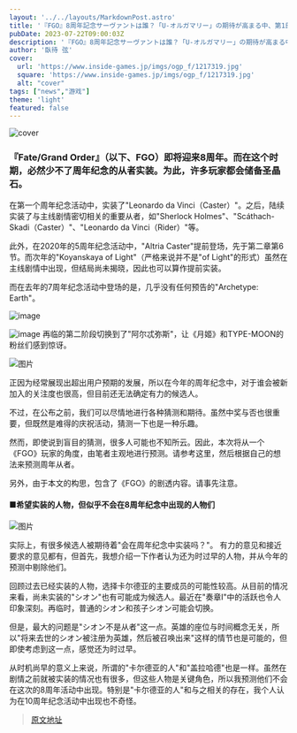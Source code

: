 ```yaml
---
layout: '../../layouts/MarkdownPost.astro'
title: '『FGO』8周年記念サーヴァントは誰？「U-オルガマリー」の期待が高まる中、第1部終盤に活躍した“あのキャラ”と大胆予想！'
pubDate: 2023-07-22T09:00:03Z
description: '『FGO』8周年記念サーヴァントは誰？「U-オルガマリー」の期待が高まる中、第1部終盤に活躍した“あのキャラ”と大胆予想！'
author: '臥待 弦'
cover:
  url: 'https://www.inside-games.jp/imgs/ogp_f/1217319.jpg'
  square: 'https://www.inside-games.jp/imgs/ogp_f/1217319.jpg'
  alt: "cover"
tags: ["news","游戏"]
theme: 'light'
featured: false
---
```


![cover](https://www.inside-games.jp/imgs/ogp_f/1217319.jpg)

### 『Fate/Grand Order』（以下、FGO）即将迎来8周年。而在这个时期，必然少不了周年纪念的从者实装。为此，许多玩家都会储备圣晶石。

在第一个周年纪念活动中，实装了"Leonardo da Vinci（Caster）"。之后，陆续实装了与主线剧情密切相关的重要从者，如"Sherlock Holmes"、"Scáthach-Skadi（Caster）"、"Leonardo da Vinci（Rider）"等。

此外，在2020年的5周年纪念活动中，"Altria Caster"提前登场，先于第二章第6节。而次年的"Koyanskaya of Light"（严格来说并不是"of Light"的形式）虽然在主线剧情中出现，但结局尚未揭晓，因此也可以算作提前实装。

而在去年的7周年纪念活动中登场的是，几乎没有任何预告的"Archetype: Earth"。

![image](https://www.inside-games.jp/imgs/zoom/1217297.png)

![image](https://www.inside-games.jp/imgs/zoom/1217298.png)
再临的第二阶段切换到了"阿尔忒弥斯"，让《月姬》和TYPE-MOON的粉丝们感到惊讶。

![图片](https://www.inside-games.jp/imgs/zoom/1217299.png)

正因为经常展现出超出用户预期的发展，所以在今年的周年纪念中，对于谁会被新加入的关注度也很高，但目前还无法确定有力的候选人。

不过，在公布之前，我们可以尽情地进行各种猜测和期待。虽然中奖与否也很重要，但既然是难得的庆祝活动，猜测一下也是一种乐趣。

然而，即使说到盲目的猜测，很多人可能也不知所云。因此，本次将从一个《FGO》玩家的角度，由笔者主观地进行预测。请参考这里，然后根据自己的想法来预测周年从者。

另外，由于本文的构思，包含了《FGO》的剧透内容。请事先注意。

#### ■希望实装的人物，但似乎不会在8周年纪念中出现的人物们

![图片](https://www.inside-games.jp/imgs/zoom/1217300.png)

实际上，有很多候选人被期待着"会在周年纪念中实装吗？"。
有力的意见和接近要求的意见都有，但首先，我想介绍一下作者认为还为时过早的人物，并从今年的预测中剔除他们。

回顾过去已经实装的人物，选择卡尔德亚的主要成员的可能性较高。从目前的情况来看，尚未实装的"シオン"也有可能成为候选人。最近在"奏章I"中的活跃也令人印象深刻。再临时，普通的シオン和孩子シオン可能会切换。

但是，最大的问题是"シオン不是从者"这一点。英雄的座位与时间概念无关，所以"将来去世的シオン被注册为英雄，然后被召唤出来"这样的情节也是可能的，但即使考虑到这一点，感觉还为时过早。

从时机尚早的意义上来说，所谓的"卡尔德亚的人"和"盖拉哈德"也是一样。虽然在剧情之前就被实装的情况也有很多，但这些人物是关键角色，所以我预测他们不会在这次的8周年活动中出现。特别是"卡尔德亚的人"和与之相关的存在，我个人认为在10周年纪念活动中出现也不奇怪。

>[原文地址](https://www.inside-games.jp/article/2023/07/22/147339.html)  